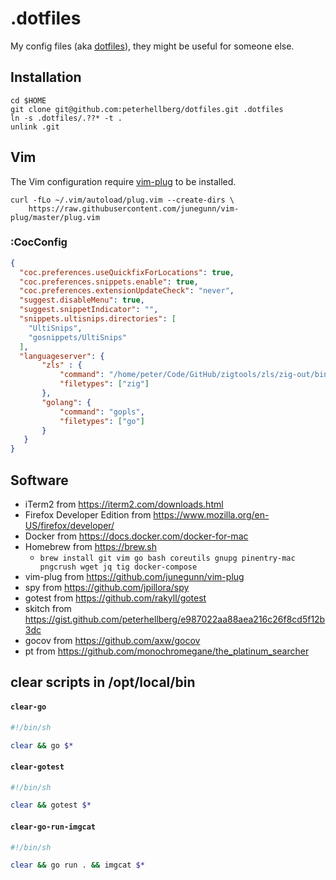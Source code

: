 # .dotfiles

My config files (aka [dotfiles](http://en.wikipedia.org/wiki/Dotfiles)), they might be useful for someone else.

## Installation

```
cd $HOME
git clone git@github.com:peterhellberg/dotfiles.git .dotfiles
ln -s .dotfiles/.??* -t .
unlink .git
```
## Vim

The Vim configuration require [vim-plug](https://github.com/junegunn/vim-plug) to be installed.

```
curl -fLo ~/.vim/autoload/plug.vim --create-dirs \
    https://raw.githubusercontent.com/junegunn/vim-plug/master/plug.vim
```


### :CocConfig
```json
{
  "coc.preferences.useQuickfixForLocations": true,
  "coc.preferences.snippets.enable": true,
  "coc.preferences.extensionUpdateCheck": "never",
  "suggest.disableMenu": true,
  "suggest.snippetIndicator": "",
  "snippets.ultisnips.directories": [
    "UltiSnips",
    "gosnippets/UltiSnips"
  ],
  "languageserver": {
       "zls" : {
           "command": "/home/peter/Code/GitHub/zigtools/zls/zig-out/bin/zls",
           "filetypes": ["zig"]
       },
       "golang": {
           "command": "gopls",
           "filetypes": ["go"]
       }
   }
}
```

## Software

- iTerm2 from <https://iterm2.com/downloads.html>
- Firefox Developer Edition from <https://www.mozilla.org/en-US/firefox/developer/>
- Docker from <https://docs.docker.com/docker-for-mac>
- Homebrew from <https://brew.sh>
  - `brew install git vim go bash coreutils gnupg pinentry-mac pngcrush wget jq tig docker-compose`
- vim-plug from <https://github.com/junegunn/vim-plug>
- spy from <https://github.com/jpillora/spy>
- gotest from <https://github.com/rakyll/gotest>
- skitch from <https://gist.github.com/peterhellberg/e987022aa88aea216c26f8cd5f12b3dc>
- gocov from <https://github.com/axw/gocov>
- pt from <https://github.com/monochromegane/the_platinum_searcher>

## clear scripts in /opt/local/bin

#### `clear-go`
```sh
#!/bin/sh

clear && go $*
```

#### `clear-gotest`
```sh
#!/bin/sh

clear && gotest $*
```

#### `clear-go-run-imgcat`

```sh
#!/bin/sh

clear && go run . && imgcat $*
```
